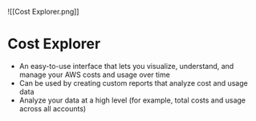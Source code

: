 ![[Cost Explorer.png]]
# Cost Explorer
- An easy-to-use interface that lets you visualize, understand, and manage your AWS costs and usage over time
- Can be used by creating custom reports that analyze cost and usage data
- Analyze your data at a high level (for example, total costs and usage across all accounts)
